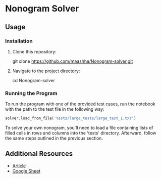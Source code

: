 # Nonogram Solver

## Usage

### Installation

1. Clone this repository:

   
    git clone https://github.com/maashha/Nonogram-solver.git
    
2. Navigate to the project directory:

   
    cd Nonogram-solver

    
### Running the Program

To run the program with one of the provided test cases, run the notebook with the path to the test file in the following way:

```python
solver.load_from_file('tests/large_tests/large_test_1.txt')
```

To solve your own nonogram, you'll need to load a file containing lists of filled cells in rows and columns into the 'tests' directory. Afterward, follow the same steps outlined in the previous section.

## Additional Resources

- [Article](https://www.overleaf.com/8773293387skvjdptyvbdz#cfe095)
- [Google Sheet](https://docs.google.com/spreadsheets/d/1p8m6hzXVR09D6qPfhgezD6xEQWZOC2m004KbzBifXUo/edit#gid=0)